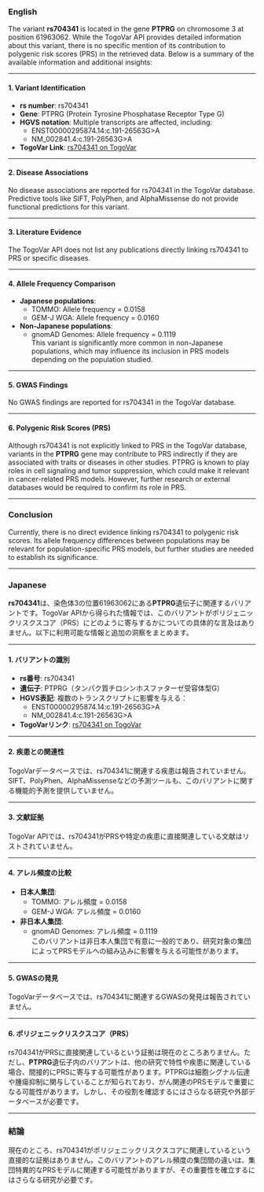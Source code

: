 ### English
The variant **rs704341** is located in the gene **PTPRG** on chromosome 3 at position 61963062. While the TogoVar API provides detailed information about this variant, there is no specific mention of its contribution to polygenic risk scores (PRS) in the retrieved data. Below is a summary of the available information and additional insights:

---

#### 1. **Variant Identification**
- **rs number**: rs704341  
- **Gene**: PTPRG (Protein Tyrosine Phosphatase Receptor Type G)  
- **HGVS notation**: Multiple transcripts are affected, including:
  - ENST00000295874.14:c.191-26563G>A
  - NM_002841.4:c.191-26563G>A  
- **TogoVar Link**: [rs704341 on TogoVar](https://togovar.org/variant/tgv12747289)  

---

#### 2. **Disease Associations**
No disease associations are reported for rs704341 in the TogoVar database. Predictive tools like SIFT, PolyPhen, and AlphaMissense do not provide functional predictions for this variant.

---

#### 3. **Literature Evidence**
The TogoVar API does not list any publications directly linking rs704341 to PRS or specific diseases.

---

#### 4. **Allele Frequency Comparison**
- **Japanese populations**:
  - TOMMO: Allele frequency = 0.0158
  - GEM-J WGA: Allele frequency = 0.0160  
- **Non-Japanese populations**:
  - gnomAD Genomes: Allele frequency = 0.1119  
This variant is significantly more common in non-Japanese populations, which may influence its inclusion in PRS models depending on the population studied.

---

#### 5. **GWAS Findings**
No GWAS findings are reported for rs704341 in the TogoVar database.

---

#### 6. **Polygenic Risk Scores (PRS)**
Although rs704341 is not explicitly linked to PRS in the TogoVar database, variants in the **PTPRG** gene may contribute to PRS indirectly if they are associated with traits or diseases in other studies. PTPRG is known to play roles in cell signaling and tumor suppression, which could make it relevant in cancer-related PRS models. However, further research or external databases would be required to confirm its role in PRS.

---

### Conclusion
Currently, there is no direct evidence linking rs704341 to polygenic risk scores. Its allele frequency differences between populations may be relevant for population-specific PRS models, but further studies are needed to establish its significance.

---

### Japanese
**rs704341**は、染色体3の位置61963062にある**PTPRG**遺伝子に関連するバリアントです。TogoVar APIから得られた情報では、このバリアントがポリジェニックリスクスコア（PRS）にどのように寄与するかについての具体的な言及はありません。以下に利用可能な情報と追加の洞察をまとめます。

---

#### 1. **バリアントの識別**
- **rs番号**: rs704341  
- **遺伝子**: PTPRG（タンパク質チロシンホスファターゼ受容体型G）  
- **HGVS表記**: 複数のトランスクリプトに影響を与える：
  - ENST00000295874.14:c.191-26563G>A
  - NM_002841.4:c.191-26563G>A  
- **TogoVarリンク**: [rs704341 on TogoVar](https://togovar.org/variant/tgv12747289)  

---

#### 2. **疾患との関連性**
TogoVarデータベースでは、rs704341に関連する疾患は報告されていません。SIFT、PolyPhen、AlphaMissenseなどの予測ツールも、このバリアントに関する機能的予測を提供していません。

---

#### 3. **文献証拠**
TogoVar APIでは、rs704341がPRSや特定の疾患に直接関連している文献はリストされていません。

---

#### 4. **アレル頻度の比較**
- **日本人集団**:
  - TOMMO: アレル頻度 = 0.0158
  - GEM-J WGA: アレル頻度 = 0.0160  
- **非日本人集団**:
  - gnomAD Genomes: アレル頻度 = 0.1119  
このバリアントは非日本人集団で有意に一般的であり、研究対象の集団によってPRSモデルへの組み込みに影響を与える可能性があります。

---

#### 5. **GWASの発見**
TogoVarデータベースでは、rs704341に関連するGWASの発見は報告されていません。

---

#### 6. **ポリジェニックリスクスコア（PRS）**
rs704341がPRSに直接関連しているという証拠は現在のところありません。ただし、**PTPRG**遺伝子内のバリアントは、他の研究で特性や疾患に関連している場合、間接的にPRSに寄与する可能性があります。PTPRGは細胞シグナル伝達や腫瘍抑制に関与していることが知られており、がん関連のPRSモデルで重要になる可能性があります。しかし、その役割を確認するにはさらなる研究や外部データベースが必要です。

---

### 結論
現在のところ、rs704341がポリジェニックリスクスコアに関連しているという直接的な証拠はありません。このバリアントのアレル頻度の集団間の違いは、集団特異的なPRSモデルに関連する可能性がありますが、その重要性を確立するにはさらなる研究が必要です。